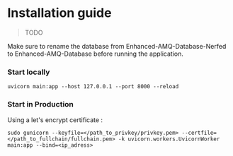 # Installation guide

> TODO

Make sure to rename the database from Enhanced-AMQ-Database-Nerfed to Enhanced-AMQ-Database before running the application.

### Start locally

```shell
uvicorn main:app --host 127.0.0.1 --port 8000 --reload
```

### Start in Production

Using a let's encrypt certificate :

```shell
sudo gunicorn --keyfile=</path_to_privkey/privkey.pem> --certfile=</path_to_fullchain/fullchain.pem> -k uvicorn.workers.UvicornWorker main:app --bind=<ip_adress>
```
